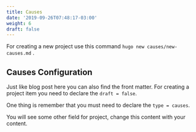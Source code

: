 ```yaml
---
title: Causes
date: '2019-09-26T07:48:17-03:00'
weight: 6
draft: false
---
```

For creating a new project use this command `hugo new causes/new-causes.md` .

Causes Configuration
--------------------

Just like blog post here you can also find the front matter. For creating a project item you need to declare the `draft = false`.

 One thing is remember that you must need to declare the `type = causes`.

You will see some other field for project, change this content with your content.
